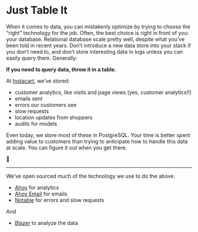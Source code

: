 # Just Table It

When it comes to data, you can mistakenly optimize by trying to choose the “right” technology for the job. Often, the best choice is right in front of you: your database. Relational database scale pretty well, despite what you’ve been told in recent years. Don’t introduce a new data store into your stack if you don’t need to, and don’t store interesting data in logs unless you can easily query them. Generally:

**If you need to query data, throw it in a table.**

At [Instacart](https://www.instacart.com), we’ve stored:

- customer analytics, like visits and page views (yes, customer analytics!!)
- emails sent
- errors our customers see
- slow requests
- location updates from shoppers
- audits for models

Even today, we store most of these in PostgreSQL. Your time is better spent adding value to customers than trying to anticipate how to handle this data at scale. You can figure it out when you get there.

:mount_fuji:

---

We’ve open sourced much of the technology we use to do the above.

- [Ahoy](https://github.com/ankane/ahoy) for analytics
- [Ahoy Email](https://github.com/ankane/ahoy_email) for emails
- [Notable](https://github.com/ankane/notable) for errors and slow requests

And

- [Blazer](https://github.com/ankane/blazer) to analyze the data
